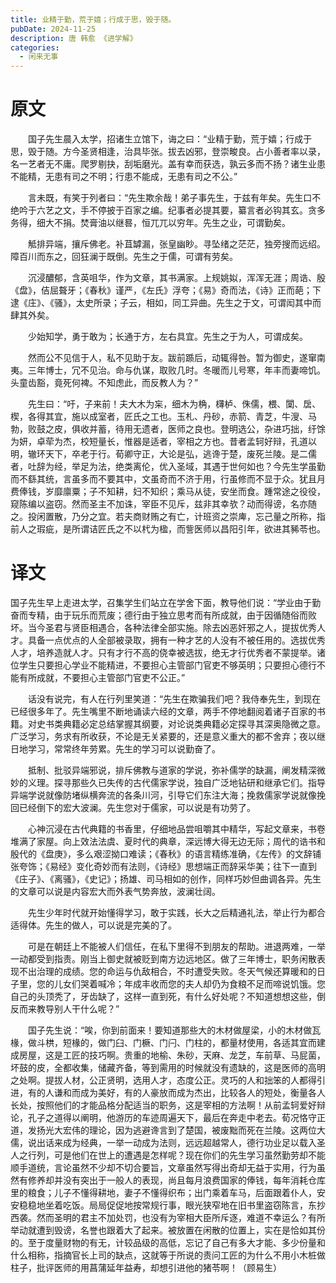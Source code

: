 ```yaml
---
title: 业精于勤，荒于嬉；行成于思，毁于随。
pubDate: 2024-11-25
description: 唐 韩愈 《进学解》
categories:
  - 闲来无事
---
```


# 原文

　　国子先生晨入太学，招诸生立馆下，诲之曰：“业精于勤，荒于嬉；行成于思，毁于随。方今圣贤相逢，治具毕张。拔去凶邪，登崇畯良。占小善者率以录，名一艺者无不庸。爬罗剔抉，刮垢磨光。盖有幸而获选，孰云多而不扬？诸生业患不能精，无患有司之不明；行患不能成，无患有司之不公。”

　　言未既，有笑于列者曰：“先生欺余哉！弟子事先生，于兹有年矣。先生口不绝吟于六艺之文，手不停披于百家之编。纪事者必提其要，纂言者必钩其玄。贪多务得，细大不捐。焚膏油以继晷，恒兀兀以穷年。先生之业，可谓勤矣。

　　觝排异端，攘斥佛老。补苴罅漏，张皇幽眇。寻坠绪之茫茫，独旁搜而远绍。障百川而东之，回狂澜于既倒。先生之于儒，可谓有劳矣。

　　沉浸醲郁，含英咀华，作为文章，其书满家。上规姚姒，浑浑无涯；周诰、殷《盘》，佶屈聱牙；《春秋》谨严，《左氏》浮夸；《易》奇而法，《诗》正而葩；下逮《庄》、《骚》，太史所录；子云，相如，同工异曲。先生之于文，可谓闳其中而肆其外矣。

　　少始知学，勇于敢为；长通于方，左右具宜。先生之于为人，可谓成矣。

　　然而公不见信于人，私不见助于友。跋前踬后，动辄得咎。暂为御史，遂窜南夷。三年博士，冗不见治。命与仇谋，取败几时。冬暖而儿号寒，年丰而妻啼饥。头童齿豁，竟死何裨。不知虑此，而反教人为？”

　　先生曰：“吁，子来前！夫大木为杗，细木为桷，欂栌、侏儒，椳、闑、扂、楔，各得其宜，施以成室者，匠氏之工也。玉札、丹砂，赤箭、青芝，牛溲、马勃，败鼓之皮，俱收并蓄，待用无遗者，医师之良也。登明选公，杂进巧拙，纡馀为妍，卓荦为杰，校短量长，惟器是适者，宰相之方也。昔者孟轲好辩，孔道以明，辙环天下，卒老于行。荀卿守正，大论是弘，逃谗于楚，废死兰陵。是二儒者，吐辞为经，举足为法，绝类离伦，优入圣域，其遇于世何如也？今先生学虽勤而不繇其统，言虽多而不要其中，文虽奇而不济于用，行虽修而不显于众。犹且月费俸钱，岁靡廪粟；子不知耕，妇不知织；乘马从徒，安坐而食。踵常途之役役，窥陈编以盗窃。然而圣主不加诛，宰臣不见斥，兹非其幸欤？动而得谤，名亦随之。投闲置散，乃分之宜。若夫商财贿之有亡，计班资之崇庳，忘己量之所称，指前人之瑕疵，是所谓诘匠氏之不以杙为楹，而訾医师以昌阳引年，欲进其豨苓也。

# 译文

国子先生早上走进太学，召集学生们站立在学舍下面，教导他们说：“学业由于勤奋而专精，由于玩乐而荒废；德行由于独立思考而有所成就，由于因循随俗而败坏。当今圣君与贤臣相遇合，各种法律全部实施。除去凶恶奸邪之人，提拔优秀人才。具备一点优点的人全部被录取，拥有一种才艺的人没有不被任用的。选拔优秀人才，培养造就人才。只有才行不高的侥幸被选拔，绝无才行优秀者不蒙提举。诸位学生只要担心学业不能精进，不要担心主管部门官吏不够英明；只要担心德行不能有所成就，不要担心主管部门官吏不公正。”

　　话没有说完，有人在行列里笑道：“先生在欺骗我们吧？我侍奉先生，到现在已经很多年了。先生嘴里不断地诵读六经的文章，两手不停地翻阅着诸子百家的书籍。对史书类典籍必定总结掌握其纲要，对论说类典籍必定探寻其深奥隐微之意。广泛学习，务求有所收获，不论是无关紧要的，还是意义重大的都不舍弃；夜以继日地学习，常常终年劳累。先生的学习可以说勤奋了。

　　抵制、批驳异端邪说，排斥佛教与道家的学说，弥补儒学的缺漏，阐发精深微妙的义理。探寻那些久已失传的古代儒家学说，独自广泛地钻研和继承它们。指导异端学说就像防堵纵横奔流的各条川河，引导它们东注大海；挽救儒家学说就像挽回已经倒下的宏大波澜。先生您对于儒家，可以说是有功劳了。

　　心神沉浸在古代典籍的书香里，仔细地品尝咀嚼其中精华，写起文章来，书卷堆满了家屋。向上效法法虞、夏时代的典章，深远博大得无边无际；周代的诰书和殷代的《盘庚》，多么艰涩拗口难读；《春秋》的语言精练准确，《左传》的文辞铺张夸饰；《易经》变化奇妙而有法则，《诗经》思想端正而辞采华美；往下一直到《庄子》、《离骚》，《史记》；扬雄、司马相如的创作，同样巧妙但曲调各异。先生的文章可以说是内容宏大而外表气势奔放，波澜壮阔。

　　先生少年时代就开始懂得学习，敢于实践，长大之后精通礼法，举止行为都合适得体。先生的做人，可以说是完美的了。

　　可是在朝廷上不能被人们信任，在私下里得不到朋友的帮助。进退两难，一举一动都受到指责。刚当上御史就被贬到南方边远地区。做了三年博士，职务闲散表现不出治理的成绩。您的命运与仇敌相合，不时遭受失败。冬天气候还算暖和的日子里，您的儿女们哭着喊冷；年成丰收而您的夫人却仍为食粮不足而啼说饥饿。您自己的头顶秃了，牙齿缺了，这样一直到死，有什么好处呢？不知道想想这些，倒反而来教导别人干什么呢？”

　　国子先生说：“唉，你到前面来！要知道那些大的木材做屋梁，小的木材做瓦椽，做斗栱，短椽的，做门臼、门橛、门闩、门柱的，都量材使用，各适其宜而建成房屋，这是工匠的技巧啊。贵重的地榆、朱砂，天麻、龙芝，车前草、马屁菌，坏鼓的皮，全都收集，储藏齐备，等到需用的时候就没有遗缺的，这是医师的高明之处啊。提拔人材，公正贤明，选用人才，态度公正。灵巧的人和拙笨的人都得引进，有的人谦和而成为美好，有的人豪放而成为杰出，比较各人的短处，衡量各人长处，按照他们的才能品格分配适当的职务，这是宰相的方法啊！从前孟轲爱好辩论，孔子之道得以阐明，他游历的车迹周遍天下，最后在奔走中老去。荀况恪守正道，发扬光大宏伟的理论，因为逃避谗言到了楚国，被废黜而死在兰陵。这两位大儒，说出话来成为经典，一举一动成为法则，远远超越常人，德行功业足以载入圣人之行列，可是他们在世上的遭遇是怎样呢？现在你们的先生学习虽然勤劳却不能顺手道统，言论虽然不少却不切合要旨，文章虽然写得出奇却无益于实用，行为虽然有修养却并没有突出于一般人的表现，尚且每月浪费国家的俸钱，每年消耗仓库里的粮食；儿子不懂得耕地，妻子不懂得织布；出门乘着车马，后面跟着仆人，安安稳稳地坐着吃饭。局局促促地按常规行事，眼光狭窄地在旧书里盗窃陈言，东抄西袭。然而圣明的君主不加处罚，也没有为宰相大臣所斥逐，难道不幸运么？有所举动就遭到毁谤，名誉也跟着大了起来。被放置在闲散的位置上，实在是恰如其份的。至于度量财物的有无，计较品级的高低，忘记了自己有多大才能、多少份量和什么相称，指摘官长上司的缺点，这就等于所说的责问工匠的为什么不用小木桩做柱子，批评医师的用菖蒲延年益寿，却想引进他的猪苓啊！（顾易生）
